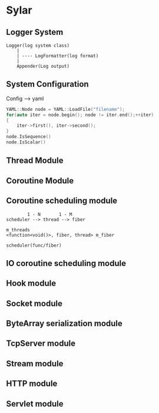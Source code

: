 # Sylar

## Logger System

    Logger(log system class)
        |
        | ---- LogFormatter(log format)
        |
        Appender(Log output)
## System Configuration
Config --> yaml

```c++
YAML::Node node = YAML::LoadFile("filename");
for(auto iter = node.begin(); node != iter.end();++iter)
{
    iter->first(), iter->second();
}
node.IsSequence()
node.IsScalar()
```

## Thread Module

## Coroutine Module

## Coroutine scheduling module

```
        1 - N       1 - M 
scheduler --> thread --> fiber

m_threads
<function<void()>, fiber, thread> m_fiber

scheduler(func/fiber)
```

## IO coroutine scheduling module

## Hook module

## Socket module

## ByteArray serialization module

## TcpServer module

## Stream module

## HTTP module

## Servlet module

